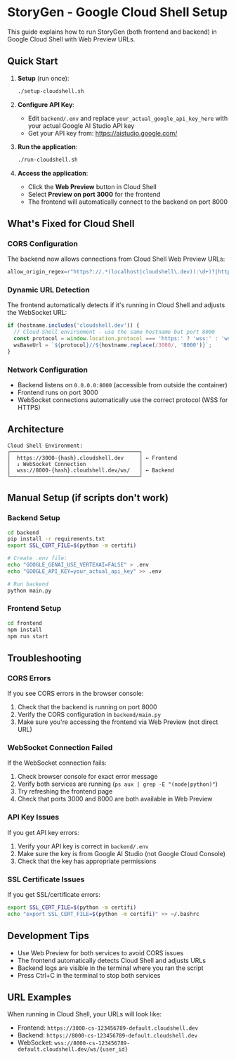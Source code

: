 # StoryGen - Google Cloud Shell Setup

This guide explains how to run StoryGen (both frontend and backend) in Google Cloud Shell with Web Preview URLs.

## Quick Start

1. **Setup** (run once):
   ```bash
   ./setup-cloudshell.sh
   ```

2. **Configure API Key**:
   - Edit `backend/.env` and replace `your_actual_google_api_key_here` with your actual Google AI Studio API key
   - Get your API key from: https://aistudio.google.com/

3. **Run the application**:
   ```bash
   ./run-cloudshell.sh
   ```

4. **Access the application**:
   - Click the **Web Preview** button in Cloud Shell
   - Select **Preview on port 3000** for the frontend
   - The frontend will automatically connect to the backend on port 8000

## What's Fixed for Cloud Shell

### CORS Configuration
The backend now allows connections from Cloud Shell Web Preview URLs:
```python
allow_origin_regex=r"https?://.*(localhost|cloudshell\.dev)(:\d+)?|https?://.*\.run\.app"
```

### Dynamic URL Detection
The frontend automatically detects if it's running in Cloud Shell and adjusts the WebSocket URL:
```javascript
if (hostname.includes('cloudshell.dev')) {
  // Cloud Shell environment - use the same hostname but port 8000
  const protocol = window.location.protocol === 'https:' ? 'wss:' : 'ws:';
  wsBaseUrl = `${protocol}//${hostname.replace(/3000/, '8000')}`;
}
```

### Network Configuration
- Backend listens on `0.0.0.0:8000` (accessible from outside the container)
- Frontend runs on port 3000
- WebSocket connections automatically use the correct protocol (WSS for HTTPS)

## Architecture

```
Cloud Shell Environment:
┌─────────────────────────────────────────┐
│  https://3000-{hash}.cloudshell.dev     │ ← Frontend
│  ↓ WebSocket Connection                 │
│  wss://8000-{hash}.cloudshell.dev/ws/   │ ← Backend
└─────────────────────────────────────────┘
```

## Manual Setup (if scripts don't work)

### Backend Setup
```bash
cd backend
pip install -r requirements.txt
export SSL_CERT_FILE=$(python -m certifi)

# Create .env file:
echo "GOOGLE_GENAI_USE_VERTEXAI=FALSE" > .env
echo "GOOGLE_API_KEY=your_actual_api_key" >> .env

# Run backend
python main.py
```

### Frontend Setup
```bash
cd frontend
npm install
npm run start
```

## Troubleshooting

### CORS Errors
If you see CORS errors in the browser console:
1. Check that the backend is running on port 8000
2. Verify the CORS configuration in `backend/main.py`
3. Make sure you're accessing the frontend via Web Preview (not direct URL)

### WebSocket Connection Failed
If the WebSocket connection fails:
1. Check browser console for exact error message
2. Verify both services are running (`ps aux | grep -E "(node|python)"`)
3. Try refreshing the frontend page
4. Check that ports 3000 and 8000 are both available in Web Preview

### API Key Issues
If you get API key errors:
1. Verify your API key is correct in `backend/.env`
2. Make sure the key is from Google AI Studio (not Google Cloud Console)
3. Check that the key has appropriate permissions

### SSL Certificate Issues
If you get SSL/certificate errors:
```bash
export SSL_CERT_FILE=$(python -m certifi)
echo "export SSL_CERT_FILE=$(python -m certifi)" >> ~/.bashrc
```

## Development Tips

- Use Web Preview for both services to avoid CORS issues
- The frontend automatically detects Cloud Shell and adjusts URLs
- Backend logs are visible in the terminal where you ran the script
- Press Ctrl+C in the terminal to stop both services

## URL Examples

When running in Cloud Shell, your URLs will look like:
- Frontend: `https://3000-cs-123456789-default.cloudshell.dev`
- Backend: `https://8000-cs-123456789-default.cloudshell.dev`
- WebSocket: `wss://8000-cs-123456789-default.cloudshell.dev/ws/{user_id}`
